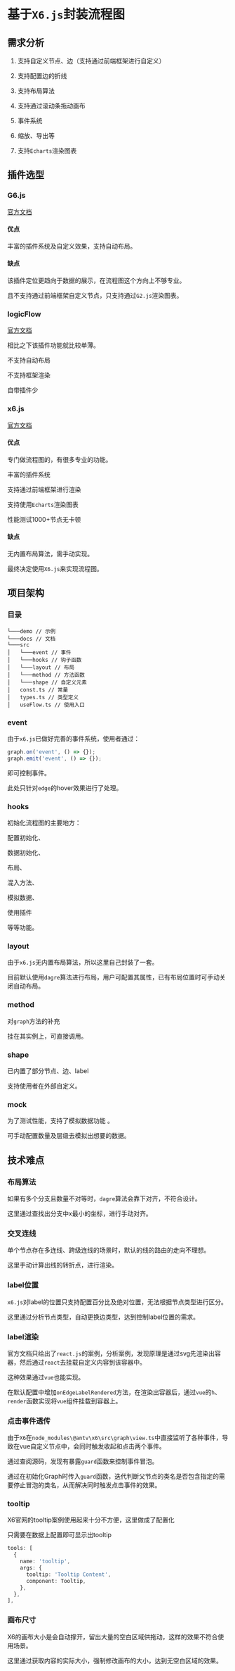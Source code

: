 # 基于`X6.js`封装流程图



## 需求分析

1. 支持自定义节点、边（支持通过前端框架进行自定义）

2. 支持配置边的折线
3. 支持布局算法
4. 支持通过滚动条拖动画布
5. 事件系统
6. 缩放、导出等
7. 支持`Echarts`渲染图表



## 插件选型



### G6.js

[官方文档](https://g6.antv.antgroup.com/)

#### 优点

丰富的插件系统及自定义效果，支持自动布局。



#### 缺点

该插件定位更趋向于数据的展示，在流程图这个方向上不够专业。

且不支持通过前端框架自定义节点，只支持通过`G2.js`渲染图表。



### logicFlow

[官方文档](http://logic-flow.org/)



相比之下该插件功能就比较单薄。

不支持自动布局

不支持框架渲染

自带插件少



### x6.js

[官方文档](https://x6.antv.antgroup.com/)



#### 优点

专门做流程图的，有很多专业的功能。

丰富的插件系统

支持通过前端框架进行渲染

支持使用`Echarts`渲染图表

性能测试1000+节点无卡顿



#### 缺点

无内置布局算法，需手动实现。





最终决定使用`X6.js`来实现流程图。



## 项目架构



### 目录

```
└───demo // 示例
└───docs // 文档
└───src
│   └───event // 事件
│   └───hooks // 钩子函数
│   └───layout // 布局
│   └───method // 方法函数
│   └───shape // 自定义元素
│   const.ts // 常量
│   types.ts // 类型定义
│   useFlow.ts // 使用入口
```



### event

由于`x6.js`已做好完善的事件系统，使用者通过：

```ts
graph.on('event', () => {});
graph.emit('event', () => {});
```

即可控制事件。



此处只针对`edge`的hover效果进行了处理。



### hooks

初始化流程图的主要地方：

配置初始化、

数据初始化、

布局、

混入方法、

模拟数据、

使用插件

等等功能。



### layout

由于`x6.js`无内置布局算法，所以这里自己封装了一套。



目前默认使用`dagre`算法进行布局，用户可配置其属性，已有布局位置时可手动关闭自动布局。



### method

对`graph`方法的补充

挂在其实例上，可直接调用。



### shape

已内置了部分节点、边、label

支持使用者在外部自定义。



### mock

为了测试性能，支持了模拟数据功能 。

可手动配置数量及层级去模拟出想要的数据。



## 技术难点



### 布局算法

如果有多个分支且数量不对等时，`dagre`算法会靠下对齐，不符合设计。

这里通过查找出分支中x最小的坐标，进行手动对齐。



### 交叉连线

单个节点存在多连线、跨级连线的场景时，默认的线的路由的走向不理想。

这里手动计算出线的转折点，进行渲染。



### label位置

`x6.js`对label的位置只支持配置百分比及绝对位置，无法根据节点类型进行区分。

这里通过分析节点类型，自动更换边类型，达到控制label位置的需求。



### label渲染

官方文档只给出了`react.js`的案例，分析案例，发现原理是通过svg先渲染出容器，然后通过`react`去挂载自定义内容到该容器中。

这种效果通过`vue`也能实现。

在默认配置中增加`onEdgeLabelRendered`方法，在渲染出容器后，通过`vue`的`h`、`render`函数实现将`vue`组件挂载到容器上。



### 点击事件透传

由于`X6`在`node_modules\@antv\x6\src\graph\view.ts`中直接监听了各种事件，导致在vue自定义节点中，会同时触发收起和点击两个事件。

通过查阅源码，发现有暴露`guard`函数来控制事件冒泡。

通过在初始化Graph时传入`guard`函数，迭代判断父节点的类名是否包含指定的需要停止冒泡的类名，从而解决同时触发点击事件的效果。



### tooltip

X6官网的tooltip案例使用起来十分不方便，这里做成了配置化

只需要在数据上配置即可显示出tooltip

```ts
tools: [
  {
    name: 'tooltip',
    args: {
      tooltip: 'Tooltip Content',
      component: Tooltip,
    },
  },
],
```



### 画布尺寸

X6的画布大小是会自动撑开，留出大量的空白区域供拖动，这样的效果不符合使用场景。

这里通过获取内容的实际大小，强制修改画布的大小，达到无空白区域的效果。